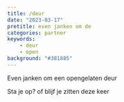 ```yaml
---
title: /deur
date: "2023-03-17"
pretitle: even janken om de
categories: partner
keywords:
    - deur
    - open
background: "#381885"
---
```


Even janken om een opengelaten deur

Sta je op? of blijf je zitten deze keer